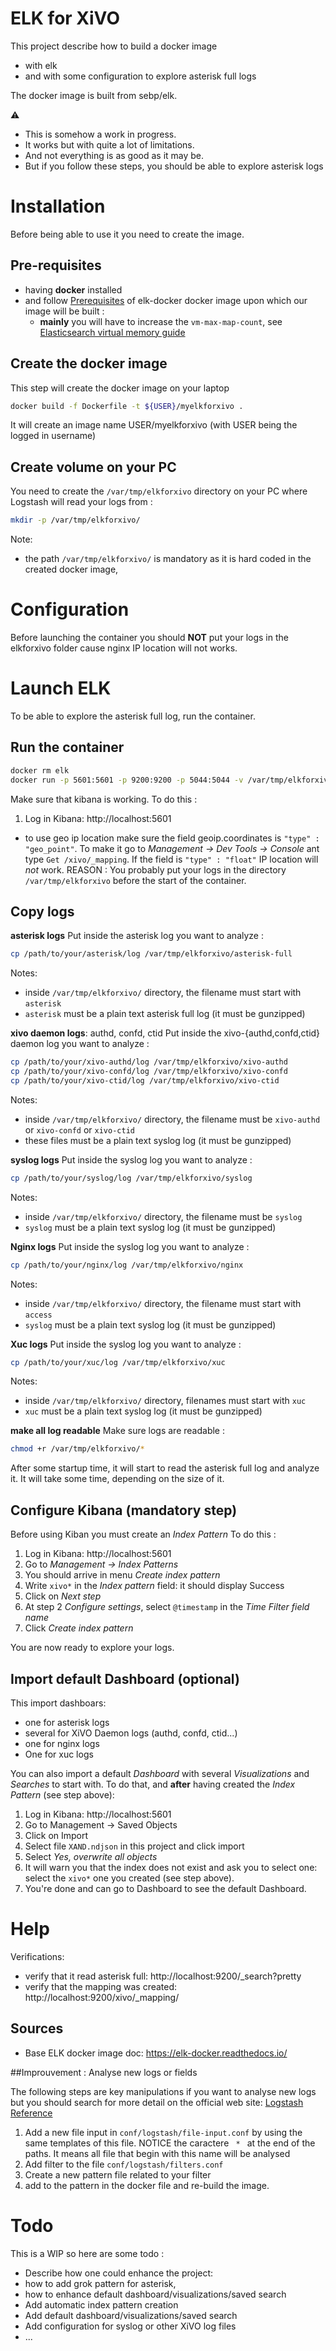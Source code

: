 # ELK for XiVO

This project describe how to build a docker image 
- with elk
- and with some configuration to explore asterisk full logs

The docker image is built from sebp/elk.

:warning: 
- This is somehow a work in progress.
- It works but with quite a lot of limitations. 
- And not everything is as good as it may be.
- But if you follow these steps, you should be able to explore asterisk logs


# Installation

Before being able to use it you need to create the image.

## Pre-requisites

- having **docker** installed
- and follow [Prerequisites](https://elk-docker.readthedocs.io/#prerequisites) of elk-docker docker image upon which our image will be built :
  - **mainly** you will have to increase the `vm-max-map-count`, see [Elasticsearch virtual memory guide](https://www.elastic.co/guide/en/elasticsearch/reference/5.0/vm-max-map-count.html#vm-max-map-count)

## Create the docker image

This step will create the docker image on your laptop
```bash
docker build -f Dockerfile -t ${USER}/myelkforxivo .
```

It will create an image name USER/myelkforxivo (with USER being the logged in username)

## Create volume on your PC 

You need to create the `/var/tmp/elkforxivo` directory on your PC where Logstash will read your logs from :
```bash
mkdir -p /var/tmp/elkforxivo/
```

Note:
- the path `/var/tmp/elkforxivo/` is mandatory as it is hard coded in the created docker image,


# Configuration

Before launching the container you should **NOT** put your logs in the elkforxivo folder cause nginx IP location will not works.

# Launch ELK

To be able to explore the asterisk full log, run the container.

## Run the container

```bash
docker rm elk
docker run -p 5601:5601 -p 9200:9200 -p 5044:5044 -v /var/tmp/elkforxivo/:/var/tmp/elkforxivo/ --name elk ${USER}/myelkforxivo:latest
```

Make sure that kibana is working.
To do this :
1. Log in Kibana: http://localhost:5601

- to use geo ip location make sure the field geoip.coordinates is `"type" :  "geo_point"`.
To make it go to *Management -> Dev Tools -> Console* ant type `Get /xivo/_mapping`. If the field is `"type" : "float"` IP location will *not* work.
REASON : You probably put your logs in the directory `/var/tmp/elkforxivo` before the start of the container.


## Copy logs

**asterisk logs**
Put inside the asterisk log you want to analyze :
```bash
cp /path/to/your/asterisk/log /var/tmp/elkforxivo/asterisk-full
```
Notes:
- inside `/var/tmp/elkforxivo/` directory, the filename must start with `asterisk`
- `asterisk` must be a plain text asterisk full log (it must be gunzipped)

**xivo daemon logs**: authd, confd, ctid
Put inside the xivo-{authd,confd,ctid} daemon log you want to analyze :
```bash
cp /path/to/your/xivo-authd/log /var/tmp/elkforxivo/xivo-authd
cp /path/to/your/xivo-confd/log /var/tmp/elkforxivo/xivo-confd
cp /path/to/your/xivo-ctid/log /var/tmp/elkforxivo/xivo-ctid
```
Notes:
- inside `/var/tmp/elkforxivo/` directory, the filename must be `xivo-authd` or `xivo-confd` or `xivo-ctid`
- these files must be a plain text syslog log (it must be gunzipped)


**syslog logs**
Put inside the syslog log you want to analyze :
```bash
cp /path/to/your/syslog/log /var/tmp/elkforxivo/syslog
```
Notes:
- inside `/var/tmp/elkforxivo/` directory, the filename must be `syslog`
- `syslog` must be a plain text syslog log (it must be gunzipped)

**Nginx logs**
Put inside the syslog log you want to analyze :
```bash
cp /path/to/your/nginx/log /var/tmp/elkforxivo/nginx
```
Notes:
- inside `/var/tmp/elkforxivo/` directory, the filename must start with `access`
- `syslog` must be a plain text syslog log (it must be gunzipped)

**Xuc logs**
Put inside the syslog log you want to analyze :
```bash
cp /path/to/your/xuc/log /var/tmp/elkforxivo/xuc
```
Notes:
- inside `/var/tmp/elkforxivo/` directory, filenames must start with `xuc`
- `xuc` must be a plain text syslog log (it must be gunzipped)

**make all log readable**
Make sure logs are readable :
```bash
chmod +r /var/tmp/elkforxivo/*
```
After some startup time, it will start to read the asterisk full log
and analyze it.
It will take some time, depending on the size of it.

## Configure Kibana (mandatory step)

Before using Kiban you must create an *Index Pattern*
To do this :
1. Log in Kibana: http://localhost:5601
1. Go to *Management -> Index Patterns*
1. You should arrive in menu *Create index pattern*
1. Write `xivo*` in the *Index pattern* field: it should display Success
1. Click on *Next step*
1. At step 2 *Configure settings*, select `@timestamp` in the *Time Filter field name*
1. Click *Create index pattern* 


You are now ready to explore your logs.

## Import default Dashboard (optional)

This import dashboars:
- one for asterisk logs
- several for XiVO Daemon logs (authd, confd, ctid...)
- one for nginx logs
- One for xuc logs

You can also import a default *Dashboard* with several *Visualizations* and *Searches* to start with.
To do that, and **after** having created the *Index Pattern* (see step above):
1. Log in Kibana: http://localhost:5601
1. Go to Management -> Saved Objects
1. Click on Import
1. Select file `XAND.ndjson` in this project and click import
1. Select *Yes, overwrite all objects*
1. It will warn you that the index does not exist and ask you to select one: select the `xivo*` one you created (see step above).
1. You're done and can go to Dashboard to see the default Dashboard.


# Help

Verifications:
- verify that it read asterisk full: http://localhost:9200/_search?pretty
- verify that the mapping was created: http://localhost:9200/xivo/_mapping/

## Sources

- Base ELK docker image doc: https://elk-docker.readthedocs.io/

##Improuvement : Analyse new logs or fields

The following steps are key manipulations if you want to analyse new logs but you should search for more detail on the official web site: [Logstash Reference](https://www.elastic.co/guide/en/logstash/current/index.html)

1. Add a new file input in `conf/logstash/file-input.conf` by using the same templates of this file. NOTICE the caractere `  *  ` at the end of the paths. It means all file that begin with this name will be analysed
1. Add filter to the file `conf/logstash/filters.conf`
1. Create a new pattern file related to your filter
1. add to the pattern in the docker file and re-build the image.



# Todo

This is a WIP so here are some todo :
- Describe how one could enhance the project:
 - how to add grok pattern for asterisk,
 - how to enhance default dashboard/visualizations/saved search
- Add automatic index pattern creation 
- Add default dashboard/visualizations/saved search
- Add configuration for syslog or other XiVO log files
- ...


